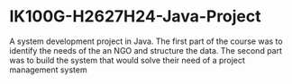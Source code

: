 # IK100G-H2627H24-Java-Project
A system development project in Java. The first part of the course was to identify the needs of the an NGO and structure the data. The second part was to build the system that would solve their need of a project management system
